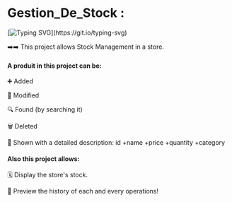 # Gestion_De_Stock :

[![Typing SVG](https://readme-typing-svg.herokuapp.com?font=Fira+Code&weight=700&size=27&pause=1000&color=FF7A19&background=FCFFCC00&width=600&height=60&lines=Hello+%26+Welcome!;This+is+a+Stock+Managing+Project.)](https://git.io/typing-svg)

:arrow_right::arrow_right: This project allows Stock Management in a store.


#### A produit in this project can be:

:heavy_plus_sign: Added

:arrows_counterclockwise: Modified

:mag: Found (by searching it)

:wastebasket: Deleted

:bookmark_tabs: Shown with a detailed description: id +name +price +quantity +category


#### Also this project allows:

:spiral_calendar: Display the store's stock.
 
:receipt: Preview the history of each and every operations!
